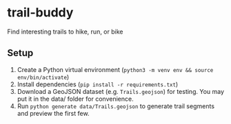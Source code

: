 # trail-buddy
Find interesting trails to hike, run, or bike

## Setup

1. Create a Python virtual environment (`python3 -m venv env && source env/bin/activate`)
1. Install dependencies (`pip install -r requirements.txt`)
1. Download a GeoJSON dataset (e.g. `Trails.geojson`) for testing. You may put it in the data/ folder for convenience.
1. Run `python generate data/Trails.geojson` to generate trail segments and preview the first few.